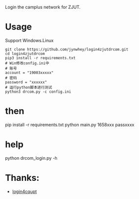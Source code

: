 Login the camplus network for ZJUT.

# Usage

Support Windows.Linux
```
git clone https://github.com/jynwhey/login4zjutdrcom.git
cd login4zjutdrcom
pip3 install -r requirements.txt
# Win修改config.ini中
# 账号
account = "19003xxxxx"
# 密码
password = "xxxxxx"
# 运行python脚本进行测试
python3 drcom.py -c config.ini
```
# then
pip install -r requirements.txt
python main.py 1658xxx passxxxx
# help
python drcom_login.py -h

# Thanks:
- [login4cqupt](https://github.com/ourongxing/login4cqupt)
